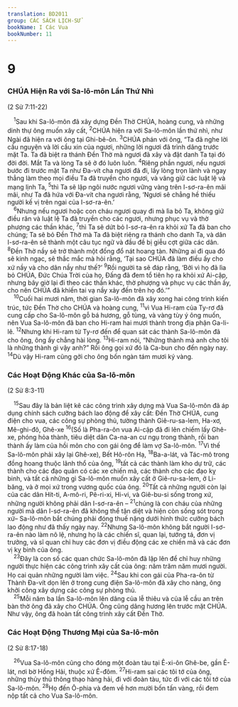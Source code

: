 ```yaml
---
translation: BD2011
group: CÁC SÁCH LỊCH-SỬ
bookName: I Các Vua 
bookNumber: 11
---
```


<div class="title"><h1>9</h1><h3>CHÚA Hiện Ra với Sa-lô-môn Lần Thứ Nhì</h3><p>(2 Sử 7:11-22)</p></div>
<span class="verse 1vua_9_1"> <sup>1</sup>Sau khi Sa-lô-môn đã xây dựng Ðền Thờ CHÚA, hoàng cung, và những dinh thự ông muốn xây cất, </span>
<span class="verse 1vua_9_2"><sup>2</sup>CHÚA hiện ra với Sa-lô-môn lần thứ nhì, như Ngài đã hiện ra với ông tại Ghi-bê-ôn. </span>
<span class="verse 1vua_9_3"><sup>3</sup>CHÚA phán với ông, “Ta đã nghe lời cầu nguyện và lời cầu xin của ngươi, những lời ngươi đã trình dâng trước mặt Ta. Ta đã biệt ra thánh Ðền Thờ mà ngươi đã xây và đặt danh Ta tại đó đời đời. Mắt Ta và lòng Ta sẽ ở đó luôn luôn. </span>
<span class="verse 1vua_9_4"><sup>4</sup>Riêng phần ngươi, nếu ngươi bước đi trước mặt Ta như Ða-vít cha ngươi đã đi, lấy lòng trọn lành và ngay thẳng làm theo mọi điều Ta đã truyền cho ngươi, và vâng giữ các luật lệ và mạng lịnh Ta, </span>
<span class="verse 1vua_9_5"><sup>5</sup>thì Ta sẽ lập ngôi nước ngươi vững vàng trên I-sơ-ra-ên mãi mãi, như Ta đã hứa với Ða-vít cha ngươi rằng, ‘Ngươi sẽ chẳng hề thiếu người kế vị trên ngai của I-sơ-ra-ên.’<br/></span>
<span class="verse 1vua_9_6"> <sup>6</sup>Nhưng nếu ngươi hoặc con cháu ngươi quay đi mà lìa bỏ Ta, không giữ điều răn và luật lệ Ta đã truyền cho các ngươi, nhưng phục vụ và thờ phượng các thần khác, </span>
<span class="verse 1vua_9_7"><sup>7</sup>thì Ta sẽ dứt bỏ I-sơ-ra-ên ra khỏi xứ Ta đã ban cho chúng; Ta sẽ bỏ Ðền Thờ mà Ta đã biệt riêng ra thánh cho danh Ta, và dân I-sơ-ra-ên sẽ thành một câu tục ngữ và đầu đề bị giễu cợt giữa các dân. </span>
<span class="verse 1vua_9_8"><sup>8</sup>Ðền Thờ nầy sẽ trở thành một đống đổ nát hoang tàn. Những ai đi qua đó sẽ kinh ngạc, sẽ thắc mắc mà hỏi rằng, ‘Tại sao CHÚA đã làm điều ấy cho xứ nầy và cho dân nầy như thế?’ </span>
<span class="verse 1vua_9_9"><sup>9</sup>Rồi người ta sẽ đáp rằng, ‘Bởi vì họ đã lìa bỏ CHÚA, Ðức Chúa Trời của họ, Ðấng đã đem tổ tiên họ ra khỏi xứ Ai-cập, nhưng bây giờ lại đi theo các thần khác, thờ phượng và phục vụ các thần ấy, cho nên CHÚA đã khiến tai vạ nầy xảy đến trên họ đó.’”<br/></span>
<span class="verse 1vua_9_10"> <sup>10</sup>Cuối hai mươi năm, thời gian Sa-lô-môn đã xây xong hai công trình kiến trúc, tức Ðền Thờ cho CHÚA và hoàng cung, </span>
<span class="verse 1vua_9_11"><sup>11</sup>vì Vua Hi-ram của Ty-rơ đã cung cấp cho Sa-lô-môn gỗ bá hương, gỗ tùng, và vàng tùy ý ông muốn, nên Vua Sa-lô-môn đã ban cho Hi-ram hai mươi thành trong địa phận Ga-li-lê. </span>
<span class="verse 1vua_9_12"><sup>12</sup>Nhưng khi Hi-ram từ Ty-rơ đến để quan sát các thành Sa-lô-môn đã cho ông, ông ấy chẳng hài lòng. </span>
<span class="verse 1vua_9_13"><sup>13</sup>Hi-ram nói, “Những thành mà anh cho tôi là những thành gì vậy anh?” Rồi ông gọi xứ đó là Ca-bun cho đến ngày nay. </span>
<span class="verse 1vua_9_14"><sup>14</sup>Dù vậy Hi-ram cũng gởi cho ông bốn ngàn tám mươi ký vàng. <br/></span>
<div class="title"><h3>Các Hoạt Ðộng Khác của Sa-lô-môn</h3><p>(2 Sử 8:3-11)</p></div>
<span class="verse 1vua_9_15"> <sup>15</sup>Sau đây là bản liệt kê các công trình xây dựng mà Vua Sa-lô-môn đã áp dụng chính sách cưỡng bách lao động để xây cất: Ðền Thờ CHÚA, cung điện cho vua, các công sự phòng thủ, tường thành Giê-ru-sa-lem, Ha-xơ, Mê-ghi-đô, Ghê-xe </span>
<span class="verse 1vua_9_16"><sup>16</sup>(Số là Pha-ra-ôn vua Ai-cập đã đi lên chiếm lấy Ghê-xe, phóng hỏa thành, tiêu diệt dân Ca-na-an cư ngụ trong thành, rồi ban thành ấy làm của hồi môn cho con gái ông để làm vợ Sa-lô-môn. </span>
<span class="verse 1vua_9_17"><sup>17</sup>Vì thế Sa-lô-môn phải xây lại Ghê-xe), Bết Hô-rôn Hạ, </span>
<span class="verse 1vua_9_18"><sup>18</sup>Ba-a-lát, và Tác-mô trong đồng hoang thuộc lãnh thổ của ông, </span>
<span class="verse 1vua_9_19"><sup>19</sup>tất cả các thành làm kho dự trữ, các thành cho các đạo quân có các xe chiến mã, các thành cho các đạo kỵ binh, và tất cả những gì Sa-lô-môn muốn xây cất ở Giê-ru-sa-lem, ở Li-băng, và ở mọi xứ trong vương quốc của ông. </span>
<span class="verse 1vua_9_20"><sup>20</sup>Tất cả những người còn lại của các dân Hít-ti, A-mô-ri, Pê-ri-xi, Hi-vi, và Giê-bu-si sống trong xứ, những người không phải dân I-sơ-ra-ên –</span>
<span class="verse 1vua_9_21"><sup>21</sup>chúng là con cháu của những người mà dân I-sơ-ra-ên đã không thể tận diệt và hiện còn sống sót trong xứ– Sa-lô-môn bắt chúng phải đóng thuế nặng dưới hình thức cưỡng bách lao động như đã thấy ngày nay. </span>
<span class="verse 1vua_9_22"><sup>22</sup>Nhưng Sa-lô-môn không bắt người I-sơ-ra-ên nào làm nô lệ, nhưng họ là các chiến sĩ, quan lại, tướng tá, đơn vị trưởng, và sĩ quan chỉ huy các đơn vị điều động các xe chiến mã và các đơn vị kỵ binh của ông.<br/></span>
<span class="verse 1vua_9_23"> <sup>23</sup>Ðây là con số các quan chức Sa-lô-môn đã lập lên để chỉ huy những người thực hiện các công trình xây cất của ông: năm trăm năm mươi người. Họ cai quản những người làm việc. </span>
<span class="verse 1vua_9_24"><sup>24</sup>Sau khi con gái của Pha-ra-ôn từ Thành Ða-vít dọn lên ở trong cung điện Sa-lô-môn đã xây cho nàng, ông khởi công xây dựng các công sự phòng thủ.<br/></span>
<span class="verse 1vua_9_25"> <sup>25</sup>Mỗi năm ba lần Sa-lô-môn lên dâng của lễ thiêu và của lễ cầu an trên bàn thờ ông đã xây cho CHÚA. Ông cũng dâng hương lên trước mặt CHÚA. Như vậy, ông đã hoàn tất công trình xây cất Ðền Thờ.<br/></span>
<div class="title"><h3>Các Hoạt Ðộng Thương Mại của Sa-lô-môn</h3><p>(2 Sử 8:17-18)</p></div>
<span class="verse 1vua_9_26"> <sup>26</sup>Vua Sa-lô-môn cũng cho đóng một đoàn tàu tại Ê-xi-ôn Ghê-be, gần Ê-lát, nơi bờ Hồng Hải, thuộc xứ Ê-đôm. </span>
<span class="verse 1vua_9_27"><sup>27</sup>Hi-ram sai các tôi tớ của ông, những thủy thủ thông thạo hàng hải, đi với đoàn tàu, tức đi với các tôi tớ của Sa-lô-môn. </span>
<span class="verse 1vua_9_28"><sup>28</sup>Họ đến Ô-phia và đem về hơn mười bốn tấn vàng, rồi đem nộp tất cả cho Vua Sa-lô-môn.<br/></span>
